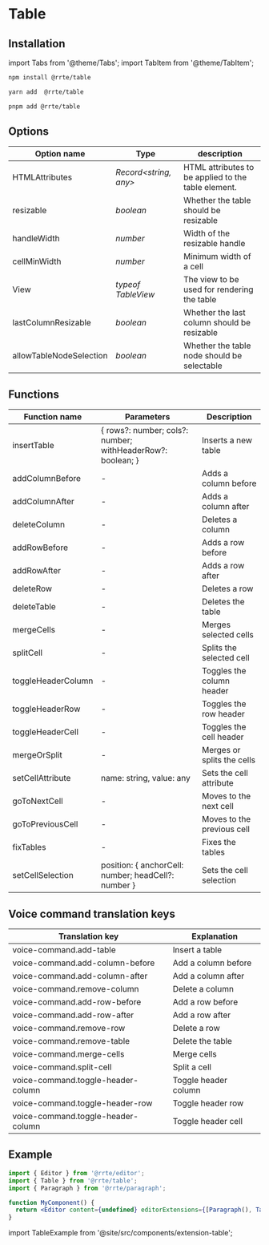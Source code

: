 # Table

## Installation

import Tabs from '@theme/Tabs';
import TabItem from '@theme/TabItem';

<Tabs>
  <TabItem value="npm" label="npm" default>

```bash
npm install @rrte/table
```

  </TabItem>
  <TabItem value="yarn" label="yarn">

```bash
yarn add  @rrte/table
```

  </TabItem>
  <TabItem value="pnpm" label="pnpm">

```bash
pnpm add @rrte/table
```

  </TabItem>
</Tabs>

## Options

| Option name             | Type                    | description                                         |
| ----------------------- | ----------------------- | --------------------------------------------------- |
| HTMLAttributes          | _Record\<string, any\>_ | HTML attributes to be applied to the table element. |
| resizable               | _boolean_               | Whether the table should be resizable               |
| handleWidth             | _number_                | Width of the resizable handle                       |
| cellMinWidth            | _number_                | Minimum width of a cell                             |
| View                    | _typeof TableView_      | The view to be used for rendering the table         |
| lastColumnResizable     | _boolean_               | Whether the last column should be resizable         |
| allowTableNodeSelection | _boolean_               | Whether the table node should be selectable         |

## Functions

| Function name      | Parameters                                                   | Description                |
| ------------------ | ------------------------------------------------------------ | -------------------------- |
| insertTable        | \{ rows?: number; cols?: number; withHeaderRow?: boolean; \} | Inserts a new table        |
| addColumnBefore    | -                                                            | Adds a column before       |
| addColumnAfter     | -                                                            | Adds a column after        |
| deleteColumn       | -                                                            | Deletes a column           |
| addRowBefore       | -                                                            | Adds a row before          |
| addRowAfter        | -                                                            | Adds a row after           |
| deleteRow          | -                                                            | Deletes a row              |
| deleteTable        | -                                                            | Deletes the table          |
| mergeCells         | -                                                            | Merges selected cells      |
| splitCell          | -                                                            | Splits the selected cell   |
| toggleHeaderColumn | -                                                            | Toggles the column header  |
| toggleHeaderRow    | -                                                            | Toggles the row header     |
| toggleHeaderCell   | -                                                            | Toggles the cell header    |
| mergeOrSplit       | -                                                            | Merges or splits the cells |
| setCellAttribute   | name: string, value: any                                     | Sets the cell attribute    |
| goToNextCell       | -                                                            | Moves to the next cell     |
| goToPreviousCell   | -                                                            | Moves to the previous cell |
| fixTables          | -                                                            | Fixes the tables           |
| setCellSelection   | position: \{ anchorCell: number; headCell?: number \}        | Sets the cell selection    |

## Voice command translation keys

| Translation key                    | Explanation          |
| ---------------------------------- | -------------------- |
| voice-command.add-table            | Insert a table       |
| voice-command.add-column-before    | Add a column before  |
| voice-command.add-column-after     | Add a column after   |
| voice-command.remove-column        | Delete a column      |
| voice-command.add-row-before       | Add a row before     |
| voice-command.add-row-after        | Add a row after      |
| voice-command.remove-row           | Delete a row         |
| voice-command.remove-table         | Delete the table     |
| voice-command.merge-cells          | Merge cells          |
| voice-command.split-cell           | Split a cell         |
| voice-command.toggle-header-column | Toggle header column |
| voice-command.toggle-header-row    | Toggle header row    |
| voice-command.toggle-header-column | Toggle header cell   |

## Example

```jsx
import { Editor } from '@rrte/editor';
import { Table } from '@rrte/table';
import { Paragraph } from '@rrte/paragraph';

function MyComponent() {
  return <Editor content={undefined} editorExtensions={[Paragraph(), Table()]} />;
}
```

import TableExample from '@site/src/components/extension-table';

<TableExample />

